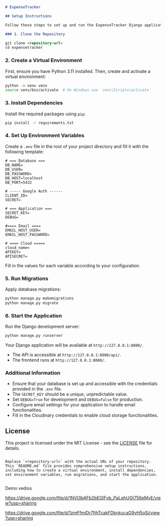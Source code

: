 
```markdown
# ExpenseTracker

## Setup Instructions

Follow these steps to set up and run the ExpenseTracker Django application.

### 1. Clone the Repository

git clone <repository-url>
cd expensetracker
```

### 2. Create a Virtual Environment

First, ensure you have Python 3.11 installed. Then, create and activate a virtual environment:

```bash
python -m venv venv
source venv/bin/activate  # On Windows use `venv\Scripts\activate`
```

### 3. Install Dependencies

Install the required packages using `pip`:

```bash
pip install -r requirements.txt
```

### 4. Set Up Environment Variables

Create a `.env` file in the root of your project directory and fill it with the following template:

```env
# === Database ===
DB_NAME=
DB_USER=
DB_PASSWORD=
DB_HOST=localhost
DB_PORT=5432

# ----- Google Auth ------
CLIENT_ID= 
SECRET= 

# === Application ===
SECRET_KEY=
DEBUG=

#==== Email ====
EMAIL_HOST_USER=
EMAIL_HOST_PASSWORD=

# ==== Cloud ===== 
cloud_name=
APIKEY=
APISECRET=
```

Fill in the values for each variable according to your configuration.

### 5. Run Migrations

Apply database migrations:

```bash
python manage.py makemigrations
python manage.py migrate
```

### 6. Start the Application

Run the Django development server:

```bash
python manage.py runserver
```

Your Django application will be available at `http://127.0.0.1:8000/`.

- The API is accessible at `http://127.0.0.1:8000/api/`.
- The frontend runs at `http://127.0.0.1:8000/`.

### Additional Information

- Ensure that your database is set up and accessible with the credentials provided in the `.env` file.
- The `SECRET_KEY` should be a unique, unpredictable value.
- Set `DEBUG=True` for development and `DEBUG=False` for production.
- Configure email settings for your application to handle email functionalities.
- Fill in the Cloudinary credentials to enable cloud storage functionalities.

## License

This project is licensed under the MIT License - see the [LICENSE](LICENSE) file for details.
```

Replace `<repository-url>` with the actual URL of your repository. This `README.md` file provides comprehensive setup instructions, including how to create a virtual environment, install dependencies, set environment variables, run migrations, and start the application.


```


Demo vedios 

https://drive.google.com/file/d/1NVI3bAFb2bEGlFvb_PaLqhUGt756eMvE/view?usp=sharing

https://drive.google.com/file/d/1zmFfmjDr7fjhTcakFDknkucaG9vH5oSi/view?usp=sharing


